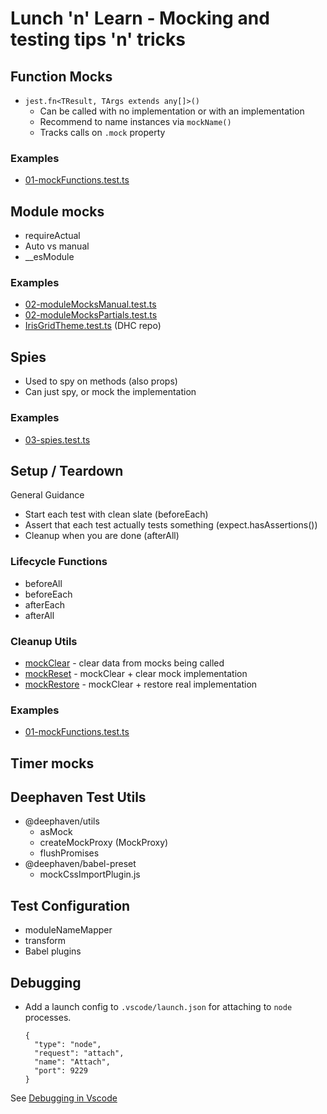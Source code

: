 # Lunch 'n' Learn - Mocking and testing tips 'n' tricks

## Function Mocks

- `jest.fn<TResult, TArgs extends any[]>()`
  - Can be called with no implementation or with an implementation
  - Recommend to name instances via `mockName()`
  - Tracks calls on `.mock` property

### Examples

- [01-mockFunctions.test.ts](examples/src/01-mockFunctions.test.ts)

## Module mocks

- requireActual
- Auto vs manual
- \_\_esModule

### Examples

- [02-moduleMocksManual.test.ts](examples/src/02-moduleMocksManual.test.ts)
- [02-moduleMocksPartials.test.ts](examples/src/02-moduleMocksPartials.test.ts)
- [IrisGridTheme.test.ts](https://github.com/deephaven/web-client-ui/blob/61d1a537ac9df31e3fe3dad95107b065a12ebd3b/packages/iris-grid/src/IrisGridTheme.test.ts#L7-L10) (DHC repo)

## Spies

- Used to spy on methods (also props)
- Can just spy, or mock the implementation

### Examples

- [03-spies.test.ts](examples/src/03-spies.test.ts)

## Setup / Teardown

General Guidance

- Start each test with clean slate (beforeEach)
- Assert that each test actually tests something (expect.hasAssertions())
- Cleanup when you are done (afterAll)

### Lifecycle Functions

- beforeAll
- beforeEach
- afterEach
- afterAll

### Cleanup Utils

- [mockClear](https://jestjs.io/docs/mock-function-api#mockfnmockclear) - clear data from mocks being called
- [mockReset](https://jestjs.io/docs/mock-function-api#mockfnmockreset) - mockClear + clear mock implementation
- [mockRestore](https://jestjs.io/docs/mock-function-api#mockfnmockrestore) - mockClear + restore real implementation

### Examples

- [01-mockFunctions.test.ts](examples/src/01-mockFunctions.test.ts)

## Timer mocks

## Deephaven Test Utils

- @deephaven/utils
  - asMock
  - createMockProxy (MockProxy)
  - flushPromises
- @deephaven/babel-preset
  - mockCssImportPlugin.js

## Test Configuration

- moduleNameMapper
- transform
- Babel plugins

## Debugging

- Add a launch config to `.vscode/launch.json` for attaching to `node` processes.

  ```jsonc
  {
    "type": "node",
    "request": "attach",
    "name": "Attach",
    "port": 9229
  }
  ```

See [Debugging in Vscode](https://jestjs.io/docs/troubleshooting#debugging-in-vs-code)

